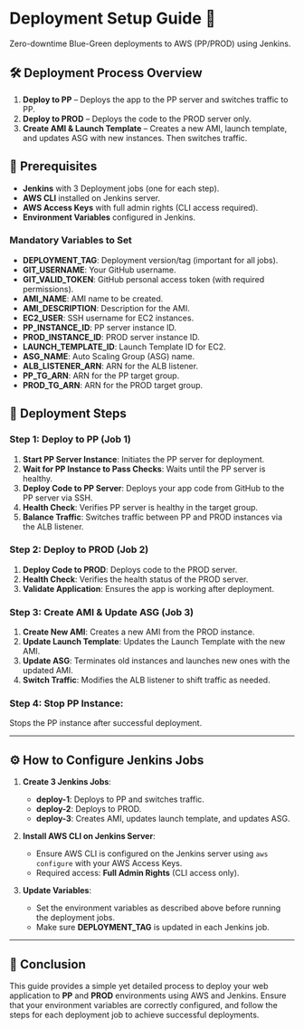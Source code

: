 
# Deployment Setup Guide 🚀

Zero-downtime Blue-Green deployments to AWS (PP/PROD) using Jenkins.  

## 🛠️ Deployment Process Overview

1. **Deploy to PP** – Deploys the app to the PP server and switches traffic to PP.  
2. **Deploy to PROD** – Deploys the code to the PROD server only.  
3. **Create AMI & Launch Template** – Creates a new AMI, launch template, and updates ASG with new instances. Then switches traffic.

## 🚀 Prerequisites

- **Jenkins** with 3 Deployment jobs (one for each step).
- **AWS CLI** installed on Jenkins server.
- **AWS Access Keys** with full admin rights (CLI access required).
- **Environment Variables** configured in Jenkins.

### Mandatory Variables to Set
- **DEPLOYMENT_TAG**: Deployment version/tag (important for all jobs).  
- **GIT_USERNAME**: Your GitHub username.  
- **GIT_VALID_TOKEN**: GitHub personal access token (with required permissions).  
- **AMI_NAME**: AMI name to be created.  
- **AMI_DESCRIPTION**: Description for the AMI.  
- **EC2_USER**: SSH username for EC2 instances.  
- **PP_INSTANCE_ID**: PP server instance ID.  
- **PROD_INSTANCE_ID**: PROD server instance ID.  
- **LAUNCH_TEMPLATE_ID**: Launch Template ID for EC2.  
- **ASG_NAME**: Auto Scaling Group (ASG) name.  
- **ALB_LISTENER_ARN**: ARN for the ALB listener.  
- **PP_TG_ARN**: ARN for the PP target group.  
- **PROD_TG_ARN**: ARN for the PROD target group.

## 🔄 Deployment Steps

### Step 1: **Deploy to PP** (Job 1)

1. **Start PP Server Instance**: Initiates the PP server for deployment.  
2. **Wait for PP Instance to Pass Checks**: Waits until the PP server is healthy.  
3. **Deploy Code to PP Server**: Deploys your app code from GitHub to the PP server via SSH.  
4. **Health Check**: Verifies PP server is healthy in the target group.  
5. **Balance Traffic**: Switches traffic between PP and PROD instances via the ALB listener.

### Step 2: **Deploy to PROD** (Job 2)

1. **Deploy Code to PROD**: Deploys code to the PROD server.  
2. **Health Check**: Verifies the health status of the PROD server.  
3. **Validate Application**: Ensures the app is working after deployment.

### Step 3: **Create AMI & Update ASG** (Job 3)

1. **Create New AMI**: Creates a new AMI from the PROD instance.  
2. **Update Launch Template**: Updates the Launch Template with the new AMI.  
3. **Update ASG**: Terminates old instances and launches new ones with the updated AMI.  
4. **Switch Traffic**: Modifies the ALB listener to shift traffic as needed.

### Step 4: **Stop PP Instance**:  
Stops the PP instance after successful deployment.

---

## ⚙️ How to Configure Jenkins Jobs

1. **Create 3 Jenkins Jobs**:  
   - **deploy-1**: Deploys to PP and switches traffic.  
   - **deploy-2**: Deploys to PROD.  
   - **deploy-3**: Creates AMI, updates launch template, and updates ASG.

2. **Install AWS CLI on Jenkins Server**:  
   - Ensure AWS CLI is configured on the Jenkins server using `aws configure` with your AWS Access Keys.  
   - Required access: **Full Admin Rights** (CLI access only).

3. **Update Variables**:  
   - Set the environment variables as described above before running the deployment jobs.  
   - Make sure **DEPLOYMENT_TAG** is updated in each Jenkins job.

---

## 🎯 Conclusion

This guide provides a simple yet detailed process to deploy your web application to **PP** and **PROD** environments using AWS and Jenkins. Ensure that your environment variables are correctly configured, and follow the steps for each deployment job to achieve successful deployments.

